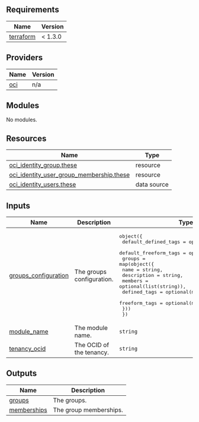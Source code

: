 ## Requirements

| Name | Version |
|------|---------|
| <a name="requirement_terraform"></a> [terraform](#requirement\_terraform) | < 1.3.0 |

## Providers

| Name | Version |
|------|---------|
| <a name="provider_oci"></a> [oci](#provider\_oci) | n/a |

## Modules

No modules.

## Resources

| Name | Type |
|------|------|
| [oci_identity_group.these](https://registry.terraform.io/providers/oracle/oci/latest/docs/resources/identity_group) | resource |
| [oci_identity_user_group_membership.these](https://registry.terraform.io/providers/oracle/oci/latest/docs/resources/identity_user_group_membership) | resource |
| [oci_identity_users.these](https://registry.terraform.io/providers/oracle/oci/latest/docs/data-sources/identity_users) | data source |

## Inputs

| Name | Description | Type | Default | Required |
|------|-------------|------|---------|:--------:|
| <a name="input_groups_configuration"></a> [groups\_configuration](#input\_groups\_configuration) | The groups configuration. | <pre>object({<br>    default_defined_tags  = optional(map(string)),<br>    default_freeform_tags = optional(map(string))<br>    groups = map(object({<br>      name          = string,<br>      description   = string,<br>      members       = optional(list(string)),<br>      defined_tags  = optional(map(string)),<br>      freeform_tags = optional(map(string))<br>    }))<br>  })</pre> | `null` | no |
| <a name="input_module_name"></a> [module\_name](#input\_module\_name) | The module name. | `string` | `"iam-groups"` | no |
| <a name="input_tenancy_ocid"></a> [tenancy\_ocid](#input\_tenancy\_ocid) | The OCID of the tenancy. | `string` | n/a | yes |

## Outputs

| Name | Description |
|------|-------------|
| <a name="output_groups"></a> [groups](#output\_groups) | The groups. |
| <a name="output_memberships"></a> [memberships](#output\_memberships) | The group memberships. |
